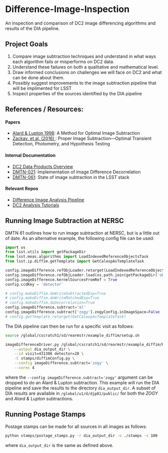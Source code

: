 # Difference-Image-Inspection
An inspection and comparison of DC2 image differencing algorithms and results of the DIA pipeline.



## Project Goals

1. Compare image subtraction techniques and understand in what ways each algorithm fails or misperforms on DC2 data.
2. Understand these failures on both a qualitative and mathematical level.
3. Draw informed conclusions on challenges we will face on DC2 and what can be done about them.
4. Possibly suggest improvements to the image subtraction pipeline that will be implimented for LSST
5. Inspect properties of the sources identified by the DIA pipeline



## References / Resources:

#### Papers
- [Alard & Lupton 1998](https://ui.adsabs.harvard.edu/abs/1998ApJ...503..325A/abstract): A Method for Optimal Image Subtraction
- [Zackay, et al. (2016) ](https://ui.adsabs.harvard.edu/abs/2016ApJ...830...27Z/abstract): Proper Image Subtraction—Optimal Transient Detection, Photometry, and Hypothesis Testing

#### Internal Documentation
- [DC2 Data Products Overview](https://confluence.slac.stanford.edu/display/LSSTDESC/DC2+Data+Product+Overview)
- [DMTN-021](https://dmtn-021.lsst.io): Implementation of Image Difference Decorrelation
- [DMTN-061](https://dmtn-061.lsst.io): State of image subtraction in the LSST stack

#### Relevant Repos
- [Difference Image Analysis Pipeline](https://github.com/LSSTDESC/dia_pipe)
- [DC2 Analysis Tutorials](https://github.com/LSSTDESC/DC2-analysis)



## Running Image Subtraction at NERSC

DMTN 61 outlines how to run image subtraction at NERSC, but is a little out of date. As an alternative example, the following config file can be used:

```python
import os
from lsst.utils import getPackageDir
from lsst.meas.algorithms import LoadIndexedReferenceObjectsTask
from lsst.ip.diffim.getTemplate import GetCalexpAsTemplateTask

config.imageDifference.refObjLoader.retarget(LoadIndexedReferenceObjectsTask)
config.imageDifference.refObjLoader.load(os.path.join(getPackageDir('obs_lsstCam'), 'config', 'filterMap.py'))
config.imageDifference.kernelSourcesFromRef = True
config.ccdKey = 'detector'

# config.makeDiffim.doWriteSubtractedExp=True
# config.makeDiffim.doWriteMatchedExp=True
# config.makeDiffim.doDecorrelation=True
config.imageDifference.subtract='al'
config.imageDifference.subtract['zogy'].zogyConfig.inImageSpace=False
# config.getTemplate.retarget(GetCalexpAsTemplateTask)
```

The DIA pipeline can then be run for a specific visit as follows:

```bash
source /global/cscratch1/sd/rearmstr/example_diffim/setup.sh

imageDifferenceDriver.py /global/cscratch1/sd/rearmstr/example_diffim/Run1.2_data/rerun/coadd-v4 \
    --output dia_output_dir \
    --id visit=431306 detector=28 \
    -C stamps/diffimConfig.py \
    --config imageDifference.subtract='zogy' \
    --cores 4
```

where the `--config imageDifference.subtract='zogy'` argument can be dropped to do an Alard & Lupton subtraction. This example will run the DIA pipeline and save the results to the directory `dia_output_dir`. A subset of DIA results are available in `/global/u1/d/djp81/public/` for both the *ZOGY* and *Alard & Lupton* subtractions.



## Running Postage Stamps

Postage stamps can be made for all sources in all images as follows:

```bash
python stamps/postage_stamps.py -r dia_output_dir -o ./stamps -s 100
```
where `dia_output_dir` is the same as defined above.
